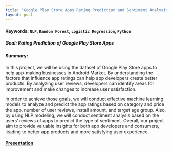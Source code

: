 ```yaml
---
title: "Google Play Store Apps Rating Prediction and Sentiment Analysis"
layout: post
---
```

#### Keywords: `NLP`, `Random Forest`, `Logistic Regression`, `Python`

##### Goal: Rating Prediction of Google Play Store Apps


#### Summary: 
In this project, we will be using the dataset of Google Play Store apps to help app-making businesses in Android Market.
By understanding the factors that influence app ratings can help app developers create better products. By analyzing user reviews, developers can identify areas for improvement and make changes to increase user satisfaction.

In order to achieve those goals, we will conduct effective machine learning models to analyze and predict the app ratings based on category and price the app, number of user reviews, install amount, and target age group.
Also, by using NLP modeling, we will conduct sentiment analysis based on the users’ reviews of apps to predict the type of sentiment. Overall, our project aim to provide valuable insights for both app developers and consumers, leading to better app products and more satisfying user experience.




#### [Presentation](https://github.com/liang0711/Machine_Learning_2023/blob/main/T22_5243.pdf)


